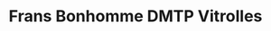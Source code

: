 ---
title: "Frans Bonhomme DMTP Vitrolles"
url: /vitrolles/frans-bonhomme-dmtp-vitrolles/
shop: matériel informatique
---